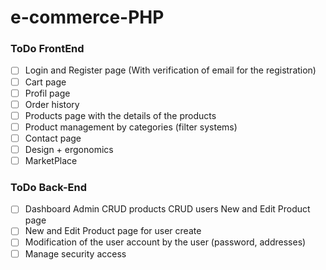# e-commerce-PHP
 




### ToDo FrontEnd
- [ ] Login and Register page (With verification of email for the registration)
- [ ] Cart page
- [ ] Profil page
- [ ] Order history
- [ ] Products page with the details of the products
- [ ] Product management by categories (filter systems)
- [ ] Contact page
- [ ] Design + ergonomics
- [ ] MarketPlace

### ToDo Back-End

- [ ] Dashboard Admin
CRUD products
CRUD users
New and Edit Product page
- [ ] New and Edit Product page for user create
- [ ] Modification of the user account by the user (password, addresses)
- [ ] Manage security access
